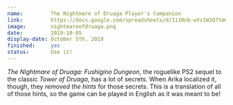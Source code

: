 ```yaml
---
name:         The Nightmare of Druaga Player's Companion
link:         https://docs.google.com/spreadsheets/d/111Rnb-wVsIWJO7tmQYYoyl-Zl6s6sNkmmqkcAbVqNHY/edit
image:        nightmareofdruaga.png
date:         2019-10-05
display-date: October 5th, 2019
finished:     yes
status:       Use it!
---
```

*The Nightmare of Druaga: Fushigino Dungeon*, the roguelike PS2 sequel to the classic *Tower of Druaga*, has a lot of secrets. When Arika localized it, though, they *removed the hints* for those secrets. This is a translation of all of those hints, so the game can be played in English as it was meant to be!